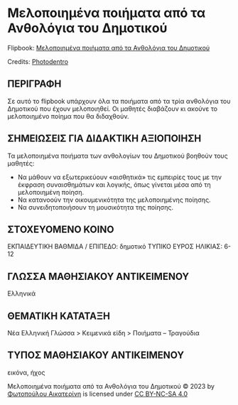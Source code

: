 # Μελοποιημένα ποιήματα από τα Ανθολόγια του Δημοτικού
Flipbook: [Μελοποιημένα ποιήματα από τα Ανθολόγια του Δημοτικού](https://fotoaik.eu/flipbooks2023/anthologia/)

Credits: [Photodentro](https://photodentro.edu.gr/ugc/r/8525/2899?locale=el#)

## ΠΕΡΙΓΡΑΦΗ
Σε αυτό το flipbook υπάρχουν όλα τα ποιήματα από τα τρία ανθολόγια του Δημοτικού που έχουν μελοποιηθεί. Οι μαθητές διαβάζουν κι ακούνε το μελοποιημένο ποίημα που θα διδαχθούν.

## ΣΗΜΕΙΩΣΕΙΣ ΓΙΑ ΔΙΔΑΚΤΙΚΗ ΑΞΙΟΠΟΙΗΣΗ
Τα μελοποιημένα ποιήματα των ανθολογίων του Δημοτικού βοηθούν τους μαθητές: 
- Να µάθουν να εξωτερικεύουν «αισθητικά» τις εµπειρίες τους µε την έκφραση συναισθηµάτων και λογικής, όπως γίνεται µέσα από τη µελοποιηµένη ποίηση.
- Να κατανοούν την οικουµενικότητα της µελοποιηµένης ποίησης.
- Να συνειδητοποιήσουν τη µουσικότητα της ποίησης.

## ΣΤΟΧΕΥΟΜΕΝΟ ΚΟΙΝΟ
ΕΚΠΑΙΔΕΥΤΙΚΗ ΒΑΘΜΙΔΑ / ΕΠΙΠΕΔΟ: δημοτικό
ΤΥΠΙΚΟ ΕΥΡΟΣ ΗΛΙΚΙΑΣ: 6-12

## ΓΛΩΣΣΑ ΜΑΘΗΣΙΑΚΟΥ ΑΝΤΙΚΕΙΜΕΝΟΥ
Ελληνικά

## ΘΕΜΑΤΙΚΗ ΚΑΤΑΤΑΞΗ
Νέα Ελληνική Γλώσσα > Κειμενικά είδη > Ποιήματα – Τραγούδια

## ΤΥΠΟΣ ΜΑΘΗΣΙΑΚΟΥ ΑΝΤΙΚΕΙΜΕΝΟΥ
εικόνα, ήχος

Μελοποιημένα ποιήματα από τα Ανθολόγια του Δημοτικού © 2023 by [Φωτοπούλου Αικατερίνη](https://fotoaik.eu/) is licensed under [CC BY-NC-SA 4.0](https://creativecommons.org/licenses/by-nc-sa/4.0)


